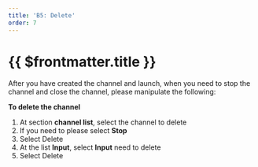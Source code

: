 ```yaml
---
title: 'B5: Delete'
order: 7
---
```


# {{ $frontmatter.title }}

After you have created the channel and launch, when you need to stop the channel and close the channel, please manipulate the following:

**To delete the channel**

1. At section **channel list**, select the channel to delete
2. If you need to please select **Stop**
3. Select Delete
4. At the list **Input**, select **Input** need to delete
5. Select Delete
